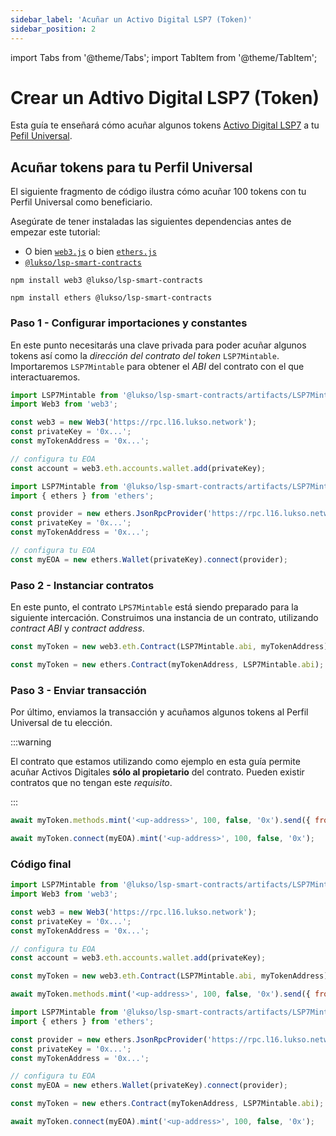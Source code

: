 ```yaml
---
sidebar_label: 'Acuñar un Activo Digital LSP7 (Token)'
sidebar_position: 2
---
```


import Tabs from '@theme/Tabs';
import TabItem from '@theme/TabItem';

# Crear un Adtivo Digital LSP7 (Token)

Esta guía te enseñará cómo acuñar algunos tokens [Activo Digital LSP7](../../standards/nft-2.0/LSP7-Digital-Asset.md) a tu [Pefil Universal](../../standards/universal-profile/lsp0-erc725account.md).

## Acuñar tokens para tu Perfil Universal

El siguiente fragmento de código ilustra cómo acuñar 100 tokens con tu Perfil Universal como beneficiario.

Asegúrate de tener instaladas las siguientes dependencias antes de empezar este tutorial:

- O bien [`web3.js`](https://github.com/web3/web3.js) o bien [`ethers.js`](https://github.com/ethers-io/ethers.js/)
- [`@lukso/lsp-smart-contracts`](https://github.com/lukso-network/lsp-smart-contracts/)

<Tabs>
  
  <TabItem value="web3js" label="web3.js">

```shell title="Install the dependencies"
npm install web3 @lukso/lsp-smart-contracts
```

  </TabItem>

  <TabItem value="ethersjs" label="ethers.js">

```shell title="Instala la dependencias"
npm install ethers @lukso/lsp-smart-contracts
```

  </TabItem>

</Tabs>

### Paso 1 - Configurar importaciones y constantes

En este punto necesitarás una clave privada para poder acuñar algunos tokens así como la _dirección del contrato del token_ `LSP7Mintable`.
Importaremos `LSP7Mintable` para obtener el _ABI_ del contrato con el que interactuaremos.

<Tabs>
  
  <TabItem value="web3js" label="web3.js">

```javascript
import LSP7Mintable from '@lukso/lsp-smart-contracts/artifacts/LSP7Mintable.json';
import Web3 from 'web3';

const web3 = new Web3('https://rpc.l16.lukso.network');
const privateKey = '0x...';
const myTokenAddress = '0x...';

// configura tu EOA
const account = web3.eth.accounts.wallet.add(privateKey);
```

  </TabItem>

  <TabItem value="ethersjs" label="ethers.js">

```javascript
import LSP7Mintable from '@lukso/lsp-smart-contracts/artifacts/LSP7Mintable.json';
import { ethers } from 'ethers';

const provider = new ethers.JsonRpcProvider('https://rpc.l16.lukso.network');
const privateKey = '0x...';
const myTokenAddress = '0x...';

// configura tu EOA
const myEOA = new ethers.Wallet(privateKey).connect(provider);
```

  </TabItem>

</Tabs>

### Paso 2 - Instanciar contratos

En este punto, el contrato `LPS7Mintable` está siendo preparado para la siguiente intercación. Construimos una instancia de un contrato, utilizando _contract ABI_ y _contract address_.

<Tabs>
  
  <TabItem value="web3js" label="web3.js">

```javascript
const myToken = new web3.eth.Contract(LSP7Mintable.abi, myTokenAddress);
```

  </TabItem>

  <TabItem value="ethersjs" label="ethers.js">

```javascript
const myToken = new ethers.Contract(myTokenAddress, LSP7Mintable.abi);
```

  </TabItem>

</Tabs>

### Paso 3 - Enviar transacción

Por último, enviamos la transacción y acuñamos algunos tokens al Perfil Universal de tu elección.

:::warning

El contrato que estamos utilizando como ejemplo en esta guía permite acuñar Activos Digitales **sólo al propietario** del contrato. Pueden existir contratos que no tengan este _requisito_.

:::

<Tabs>
  
  <TabItem value="web3js" label="web3.js">

<!-- prettier-ignore-start -->

```javascript
await myToken.methods.mint('<up-address>', 100, false, '0x').send({ from: myEOA });
```

<!-- prettier-ignore-end -->

  </TabItem>

  <TabItem value="ethersjs" label="ethers.js">

```javascript
await myToken.connect(myEOA).mint('<up-address>', 100, false, '0x');
```

  </TabItem>

</Tabs>

### Código final

<Tabs>
  
  <TabItem value="web3js" label="web3.js">

<!-- prettier-ignore-start -->

```javascript
import LSP7Mintable from '@lukso/lsp-smart-contracts/artifacts/LSP7Mintable.json';
import Web3 from 'web3';

const web3 = new Web3('https://rpc.l16.lukso.network');
const privateKey = '0x...';
const myTokenAddress = '0x...';

// configura tu EOA
const account = web3.eth.accounts.wallet.add(privateKey);

const myToken = new web3.eth.Contract(LSP7Mintable.abi, myTokenAddress);

await myToken.methods.mint('<up-address>', 100, false, '0x').send({ from: myEOA });
```

<!-- prettier-ignore-end -->

  </TabItem>

  <TabItem value="ethersjs" label="ethers.js">

```javascript
import LSP7Mintable from '@lukso/lsp-smart-contracts/artifacts/LSP7Mintable.json';
import { ethers } from 'ethers';

const provider = new ethers.JsonRpcProvider('https://rpc.l16.lukso.network');
const privateKey = '0x...';
const myTokenAddress = '0x...';

// configura tu EOA
const myEOA = new ethers.Wallet(privateKey).connect(provider);

const myToken = new ethers.Contract(myTokenAddress, LSP7Mintable.abi);

await myToken.connect(myEOA).mint('<up-address>', 100, false, '0x');
```

  </TabItem>

</Tabs>
